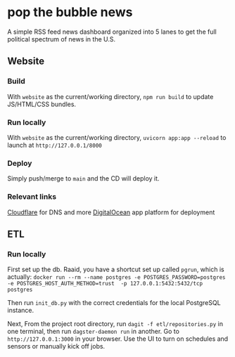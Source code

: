 # pop the bubble news
A simple RSS feed news dashboard organized into 5 lanes to get the full political spectrum of news in the U.S.

## Website

### Build
With `website` as the current/working directory, `npm run build` to update JS/HTML/CSS bundles.

### Run locally
With `website` as the current/working directory, `uvicorn app:app --reload` to launch at `http://127.0.0.1/8000`

### Deploy
Simply push/merge to `main` and the CD will deploy it.

### Relevant links
[Cloudflare](https://dash.cloudflare.com/35d8fc094133c9d73ed3fba3fbeb5865/popthebubble.news/analytics/traffic) for DNS and more
[DigitalOcean](https://cloud.digitalocean.com/apps/20a66c8d-5993-4d99-9a78-9acd0b5787f9/deployments?i=589e61) app platform for deployment

## ETL

### Run locally
First set up the db. Raaid, you have a shortcut set up called `pgrun`, which is
actually: `docker run --rm --name postgres -e POSTGRES_PASSWORD=postgres -e POSTGRES_HOST_AUTH_METHOD=trust 
-p 127.0.0.1:5432:5432/tcp postgres`

Then run `init_db.py` with the correct credentials for the local PostgreSQL instance.

Next, From the project root directory, run `dagit -f etl/repositories.py` in one terminal, then run 
`dagster-daemon run` in another. Go to `http://127.0.0.1:3000` in your browser. Use the UI to turn on schedules
and sensors or manually kick off jobs.